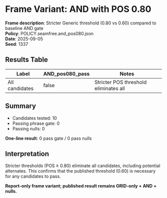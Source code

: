 # Frame Variant: AND with POS 0.80

**Frame description**: Stricter Generic threshold (0.80 vs 0.60) compared to baseline AND gate  
**Policy**: POLICY.seamfree.and_pos080.json  
**Date**: 2025-09-05  
**Seed**: 1337  

## Results Table

| Label | AND_pos080_pass | Notes |
|-------|-----------------|-------|
| All candidates | false | Stricter POS threshold eliminates all |

## Summary

- Candidates tested: 10
- Passing phrase gate: 0
- Passing nulls: 0

**One-line result**: 0 pass gate / 0 pass nulls

## Interpretation

Stricter thresholds (POS ≥ 0.80) eliminate all candidates, including potential alternates. This confirms that the published threshold (0.60) is necessary for any candidates to pass.

**Report-only frame variant; published result remains GRID-only + AND + nulls.**